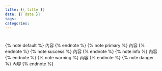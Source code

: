 ```yaml
---
title: {{ title }}
date: {{ date }}
tags:
categories:
---
```


<!--more-->
#

#

{% note default %} 內容 {% endnote %}
{% note primary %} 內容 {% endnote %}
{% note success %} 內容 {% endnote %}
{% note info %} 內容 {% endnote %}
{% note warning %} 內容 {% endnote %}
{% note danger %} 內容 {% endnote %}